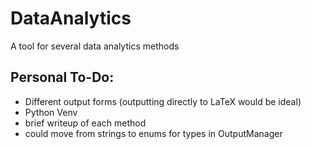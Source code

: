 # DataAnalytics
A tool for several data analytics methods

## Personal To-Do:

- Different output forms (outputting directly to LaTeX would be ideal)
- Python Venv
- brief writeup of each method
- could move from strings to enums for types in OutputManager
